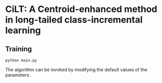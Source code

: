 # CiLT: A Centroid-enhanced method in long-tailed class-incremental learning

## Training

```
python main.py
```

The algorithm can be invoked by modifying the default values of the parameters.

